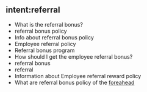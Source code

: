 ## intent:referral
- What is the referral bonus?
- referral bonus policy
- Info about referral bonus policy
- Employee referral policy
- Referral bonus program
- How should I get the employee referral bonus?
- referral bonus
- referral
- Information about Employee referral reward policy
- What are referral bonus policy of the [foreahead](org)
